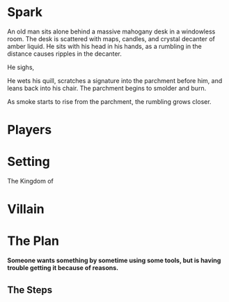 # Spark

An old man sits alone behind a massive mahogany desk in a windowless room. The desk is scattered with maps, candles, and crystal decanter of amber liquid. He sits with his head in his hands, as a rumbling in the distance causes ripples in the decanter. 

He sighs, 

He wets his quill, scratches a signature into the parchment before him, and leans back into his chair. The parchment begins to smolder and burn. 

As smoke starts to rise from the parchment, the rumbling grows closer. 

# Players

# Setting

The Kingdom of 

# Villain

# The Plan

**Someone wants something by sometime using some tools, but is having trouble getting it because of reasons.**

## The Steps